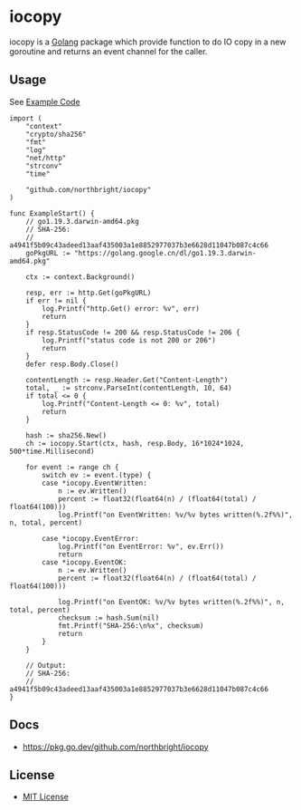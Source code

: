 # iocopy

iocopy is a [Golang](https://golang.org) package which provide function to do IO copy in a new goroutine and returns an event channel for the caller.

## Usage
See [Example Code](https://github.com/northbright/iocopy/blob/master/iocopy_test.go)

```
import (
	"context"
	"crypto/sha256"
	"fmt"
	"log"
	"net/http"
	"strconv"
	"time"

	"github.com/northbright/iocopy"
)

func ExampleStart() {
	// go1.19.3.darwin-amd64.pkg
	// SHA-256:
	// a4941f5b09c43adeed13aaf435003a1e8852977037b3e6628d11047b087c4c66
	goPkgURL := "https://golang.google.cn/dl/go1.19.3.darwin-amd64.pkg"

	ctx := context.Background()

	resp, err := http.Get(goPkgURL)
	if err != nil {
		log.Printf("http.Get() error: %v", err)
		return
	}
	if resp.StatusCode != 200 && resp.StatusCode != 206 {
		log.Printf("status code is not 200 or 206")
		return
	}
	defer resp.Body.Close()

	contentLength := resp.Header.Get("Content-Length")
	total, _ := strconv.ParseInt(contentLength, 10, 64)
	if total <= 0 {
		log.Printf("Content-Length <= 0: %v", total)
		return
	}

	hash := sha256.New()
	ch := iocopy.Start(ctx, hash, resp.Body, 16*1024*1024, 500*time.Millisecond)

	for event := range ch {
		switch ev := event.(type) {
		case *iocopy.EventWritten:
			n := ev.Written()
			percent := float32(float64(n) / (float64(total) / float64(100)))
			log.Printf("on EventWritten: %v/%v bytes written(%.2f%%)", n, total, percent)

		case *iocopy.EventError:
			log.Printf("on EventError: %v", ev.Err())
			return
		case *iocopy.EventOK:
			n := ev.Written()
			percent := float32(float64(n) / (float64(total) / float64(100)))

			log.Printf("on EventOK: %v/%v bytes written(%.2f%%)", n, total, percent)
			checksum := hash.Sum(nil)
			fmt.Printf("SHA-256:\n%x", checksum)
			return
		}
	}

	// Output:
	// SHA-256:
	// a4941f5b09c43adeed13aaf435003a1e8852977037b3e6628d11047b087c4c66
}
```


## Docs
* <https://pkg.go.dev/github.com/northbright/iocopy>

## License
* [MIT License](LICENSE)
